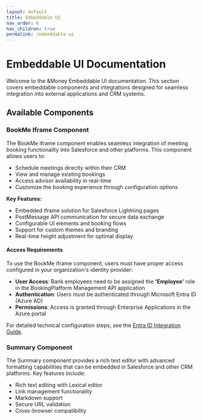 ```yaml
---
layout: default
title: Embeddable UI
nav_order: 6
has_children: true
permalink: /embeddable-ui
---
```


# Embeddable UI Documentation

Welcome to the &Money Embeddable UI documentation. This section covers embeddable components and integrations designed for seamless integration into external applications and CRM systems.

## Available Components

### BookMe Iframe Component
The BookMe iframe component enables seamless integration of meeting booking functionality into Salesforce and other platforms. This component allows users to:

- Schedule meetings directly within their CRM
- View and manage existing bookings
- Access advisor availability in real-time
- Customize the booking experience through configuration options

**Key Features:**
- Embedded iframe solution for Salesforce Lightning pages
- PostMessage API communication for secure data exchange
- Configurable UI elements and booking flows
- Support for custom themes and branding
- Real-time height adjustment for optimal display

#### Access Requirements

To use the BookMe iframe component, users must have proper access configured in your organization's identity provider:

- **User Access**: Bank employees need to be assigned the **'Employee'** role in the BookingPlatform Management API application
- **Authentication**: Users must be authenticated through Microsoft Entra ID (Azure AD)
- **Permissions**: Access is granted through Enterprise Applications in the Azure portal

For detailed technical configuration steps, see the [Entra ID Integration Guide](../bookme/entra-integration.md#iframe-access-configuration).

### Summary Component
The Summary component provides a rich text editor with advanced formatting capabilities that can be embedded in Salesforce and other CRM platforms. Key features include:

- Rich text editing with Lexical editor
- Link management functionality
- Markdown support
- Secure URL validation
- Cross-browser compatibility
